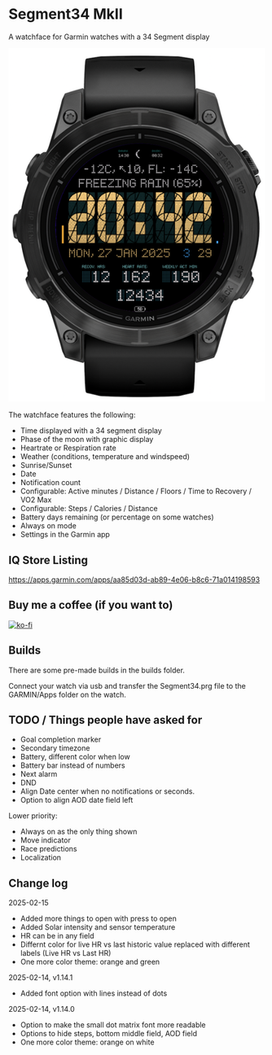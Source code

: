 # Segment34 MkII
A watchface for Garmin watches with a 34 Segment display

![Screenshot of the watchface](screenshot.png "Screenshot")

The watchface features the following:

- Time displayed with a 34 segment display
- Phase of the moon with graphic display
- Heartrate or Respiration rate
- Weather (conditions, temperature and windspeed)
- Sunrise/Sunset
- Date
- Notification count
- Configurable: Active minutes / Distance / Floors / Time to Recovery / VO2 Max
- Configurable: Steps / Calories / Distance
- Battery days remaining (or percentage on some watches)
- Always on mode
- Settings in the Garmin app

## IQ Store Listing
https://apps.garmin.com/apps/aa85d03d-ab89-4e06-b8c6-71a014198593

## Buy me a coffee (if you want to)
[![ko-fi](https://ko-fi.com/img/githubbutton_sm.svg)](https://ko-fi.com/M4M51A1RGV)

## Builds
 There are some pre-made builds in the builds folder.

 Connect your watch via usb and transfer the Segment34.prg file to the GARMIN/Apps folder on the watch. 

 ## TODO / Things people have asked for
- Goal completion marker
- Secondary timezone
- Battery, different color when low
- Battery bar instead of numbers
- Next alarm
- DND
- Align Date center when no notifications or seconds.
- Option to align AOD date field left

Lower priority:
- Always on as the only thing shown
- Move indicator
- Race predictions
- Localization


## Change log
2025-02-15
- Added more things to open with press to open
- Added Solar intensity and sensor temperature
- HR can be in any field
- Differnt color for live HR vs last historic value replaced with different labels (Live HR vs Last HR)
- One more color theme: orange and green

2025-02-14, v1.14.1
- Added font option with lines instead of dots

2025-02-14, v1.14.0
- Option to make the small dot matrix font more readable
- Options to hide steps, bottom middle field, AOD field
- One more color theme: orange on white